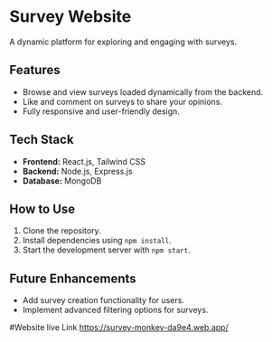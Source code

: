# Survey Website  

A dynamic platform for exploring and engaging with surveys.  

## Features  
- Browse and view surveys loaded dynamically from the backend.  
- Like and comment on surveys to share your opinions.  
- Fully responsive and user-friendly design.  

## Tech Stack  
- **Frontend:** React.js, Tailwind CSS  
- **Backend:** Node.js, Express.js  
- **Database:** MongoDB  

## How to Use  
1. Clone the repository.  
2. Install dependencies using `npm install`.  
3. Start the development server with `npm start`.  

## Future Enhancements  
- Add survey creation functionality for users.  
- Implement advanced filtering options for surveys.  

#Website live Link
https://survey-monkey-da9e4.web.app/
